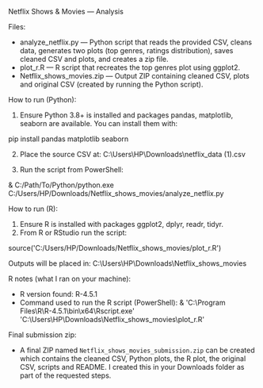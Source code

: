 Netflix Shows & Movies — Analysis

Files:
- analyze_netflix.py — Python script that reads the provided CSV, cleans data, generates two plots (top genres, ratings distribution), saves cleaned CSV and plots, and creates a zip file.
- plot_r.R — R script that recreates the top genres plot using ggplot2.
- Netflix_shows_movies.zip — Output ZIP containing cleaned CSV, plots and original CSV (created by running the Python script).

How to run (Python):
1. Ensure Python 3.8+ is installed and packages pandas, matplotlib, seaborn are available.
   You can install them with:

pip install pandas matplotlib seaborn

2. Place the source CSV at:
C:\Users\HP\Downloads\netflix_data (1).csv

3. Run the script from PowerShell:

& C:/Path/To/Python/python.exe C:/Users/HP/Downloads/Netflix_shows_movies/analyze_netflix.py

How to run (R):
1. Ensure R is installed with packages ggplot2, dplyr, readr, tidyr.
2. From R or RStudio run the script:

source('C:/Users/HP/Downloads/Netflix_shows_movies/plot_r.R')

Outputs will be placed in:
C:\Users\HP\Downloads\Netflix_shows_movies

R notes (what I ran on your machine):
- R version found: R-4.5.1
- Command used to run the R script (PowerShell):
   & 'C:\Program Files\R\R-4.5.1\bin\x64\Rscript.exe' 'C:\Users\HP\Downloads\Netflix_shows_movies\plot_r.R'

Final submission zip:
- A final ZIP named `Netflix_shows_movies_submission.zip` can be created which contains the cleaned CSV, Python plots, the R plot, the original CSV, scripts and README. I created this in your Downloads folder as part of the requested steps.

